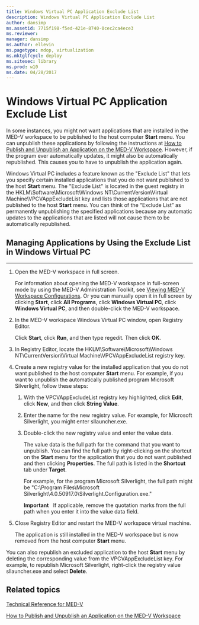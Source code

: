 ```yaml
---
title: Windows Virtual PC Application Exclude List
description: Windows Virtual PC Application Exclude List
author: dansimp
ms.assetid: 7715f198-f5ed-421e-8740-0cec2ca4ece3
ms.reviewer: 
manager: dansimp
ms.author: ellevin
ms.pagetype: mdop, virtualization
ms.mktglfcycl: deploy
ms.sitesec: library
ms.prod: w10
ms.date: 04/28/2017
---
```



# Windows Virtual PC Application Exclude List


In some instances, you might not want applications that are installed in the MED-V workspace to be published to the host computer **Start** menu. You can unpublish these applications by following the instructions at [How to Publish and Unpublish an Application on the MED-V Workspace](how-to-publish-and-unpublish-an-application-on-the-med-v-workspace.md). However, if the program ever automatically updates, it might also be automatically republished. This causes you to have to unpublish the application again.

Windows Virtual PC includes a feature known as the "Exclude List" that lets you specify certain installed applications that you do not want published to the host **Start** menu. The "Exclude List" is located in the guest registry in the HKLM\\Software\\Microsoft\\Windows NT\\CurrentVersion\\Virtual Machine\\VPCVAppExcludeList key and lists those applications that are not published to the host **Start** menu. You can think of the “Exclude List” as permanently unpublishing the specified applications because any automatic updates to the applications that are listed will not cause them to be automatically republished.

## Managing Applications by Using the Exclude List in Windows Virtual PC


****

1.  Open the MED-V workspace in full screen.

    For information about opening the MED-V workspace in full-screen mode by using the MED-V Administration Toolkit, see [Viewing MED-V Workspace Configurations](viewing-med-v-workspace-configurations.md#bkmk-fullscreen). Or you can manually open it in full screen by clicking **Start**, click **All Programs**, click **Windows Virtual PC**, click **Windows Virtual PC**, and then double-click the MED-V workspace.

2.  In the MED-V workspace Windows Virtual PC window, open Registry Editor.

    Click **Start**, click **Run**, and then type regedit. Then click **OK**.

3.  In Registry Editor, locate the HKLM\\Software\\Microsoft\\Windows NT\\CurrentVersion\\Virtual Machine\\VPCVAppExcludeList registry key.

4.  Create a new registry value for the installed application that you do not want published to the host computer **Start** menu. For example, if you want to unpublish the automatically published program Microsoft Silverlight, follow these steps:

    1.  With the VPCVAppExcludeList registry key highlighted, click **Edit**, click **New**, and then click **String Value**.

    2.  Enter the name for the new registry value. For example, for Microsoft Silverlight, you might enter sllauncher.exe.

    3.  Double-click the new registry value and enter the value data.

        The value data is the full path for the command that you want to unpublish. You can find the full path by right-clicking on the shortcut on the **Start** menu for the application that you do not want published and then clicking **Properties**. The full path is listed in the **Shortcut** tab under **Target**.

        For example, for the program Microsoft Silverlight, the full path might be "C:\\Program Files\\Microsoft Silverlight\\4.0.50917.0\\Silverlight.Configuration.exe."

        **Important**  
        If applicable, remove the quotation marks from the full path when you enter it into the value data field.

         

5.  Close Registry Editor and restart the MED-V workspace virtual machine.

    The application is still installed in the MED-V workspace but is now removed from the host computer **Start** menu.

You can also republish an excluded application to the host **Start** menu by deleting the corresponding value from the VPCVAppExcludeList key. For example, to republish Microsoft Silverlight, right-click the registry value sllauncher.exe and select **Delete**.

## Related topics


[Technical Reference for MED-V](technical-reference-for-med-v.md)

[How to Publish and Unpublish an Application on the MED-V Workspace](how-to-publish-and-unpublish-an-application-on-the-med-v-workspace.md)

 

 





